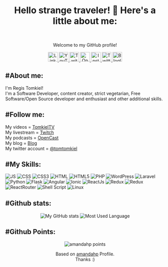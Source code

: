 <h1 color="black" align="center">Hello strange traveler! 🖖 Here's a little about me:</h1>
<br />
<p align="center" color="grey" size="14px">Welcome to my GitHub profile!</p>
<p align="center">
    <a href="https://www.linkedin.com/in/regis-tomkiel/">
        <img src="https://img.shields.io/badge/LinkedIn-0077B5?style=for-the-badge&logo=linkedin&logoColor=white" alt="LinkedinIcon" height="30" aling="center"><img/>
    </a>
    <a href="https://www.youtube.com/c/TomkielTV/">
        <img src="https://img.shields.io/badge/YouTube-FF0000?style=for-the-badge&logo=youtube&logoColor=white" alt="YouTubeIcon" height="30" aling="center"><img/>
    </a>
    <a href="https://www.twitch.tv/tomkiel">
        <img src="https://img.shields.io/badge/Twitch-9146FF?style=for-the-badge&logo=twitch&logoColor=white" alt="TwitchIcon" height="30" aling="center"><img/>
    </a>
    <a href="https://open.spotify.com/show/6hQvPbkPau4uvLo04Qccw1?si=x4o0nFkATCervAmUw2AjYQ">
        <img src="https://img.shields.io/badge/Spotify-1ED760?&style=for-the-badge&logo=spotify&logoColor=white" alt="OpenCastIcon" height="30" aling="center"><img/>
    </a>
    <a href="https://www.instagram.com/registomkiel/">
        <img src="https://img.shields.io/badge/Instagram-E4405F?style=for-the-badge&logo=instagram&logoColor=white" alt="InstagramIcon" height="30" aling="center"><img/>
    </a>
    <a href="https://twitter.com/tomtomkiel">
        <img src="https://img.shields.io/badge/Twitter-1DA1F2?style=for-the-badge&logo=twitter&logoColor=white" alt="TwitterIcon" height="30" aling="center"><img/>
    </a>
    <a href="https://blog.doseextra.com/author/regis/">
        <img src="https://img.shields.io/badge/RSS-FFA500?style=for-the-badge&logo=rss&logoColor=white" alt="BlogIcon" height="30" aling="center"><img/>
    </a>
</p>
<h2 aling="left">#About me: </h2>
<p aling="left" color="grey" font-size="20px">
    I'm Regis Tomkiel! <br />I'm a Software Developer, content creator, strict vegetarian, Free Software/Open Source developer and enthusiast and other additional skills. 
</p>

<h2 aling="left">#Follow me: </h2>
<p align="left" color="grey" font-size="20px">
    My videos = <a href="https://www.youtube.com/c/TomkielTV/">TomkielTV</a> <br />
    My livestream = <a href="https://www.twitch.tv/tomkiel">Twitch</a> <br />
    My podcasts = <a href="https://open.spotify.com/show/6hQvPbkPau4uvLo04Qccw1?si=x4o0nFkATCervAmUw2AjYQ">OpenCast</a> <br />
    My blog = <a href="https://blog.doseextra.com/author/regis/">Blog</a><br />
    My twitter account = <a href="https://twitter.com/tomtomkiel">@tomtomkiel</a> <br />
</p>
<p>
    <h2 align="rigth">
        #My Skills:
    </h2>
</p>
<p>
    <img alt="JS" src="https://img.shields.io/badge/JavaScript-F7DF1E?style=for-the-badge&logo=javascript&logoColor=black"/>
    <img alt="CSS" src="https://img.shields.io/badge/CSS3-1572B6?style=for-the-badge&logo=css3&logoColor=white"/>
    <img alt="CSS3" src="https://img.shields.io/badge/CSS-239120?&style=for-the-badge&logo=css3&logoColor=white"/>
    <img alt="HTML" src="https://img.shields.io/badge/HTML-239120?style=for-the-badge&logo=html5&logoColor=white"/>
    <img alt="HTML5" src="https://img.shields.io/badge/HTML5-E34F26?style=for-the-badge&logo=html5&logoColor=white"/>
    <img alt="PHP" src="https://img.shields.io/badge/PHP-777BB4?style=for-the-badge&logo=php&logoColor=white"/>
    <img alt="WordPress" src="https://img.shields.io/badge/PHP-777BB4?style=for-the-badge&logo=php&logoColor=white"/>
    <img alt="Laravel" src="https://img.shields.io/badge/Laravel-FF2D20?style=for-the-badge&logo=laravel&logoColor=white"/>
    <img alt="Python" src="https://img.shields.io/badge/Python-3776AB?style=for-the-badge&logo=python&logoColor=white"/>
    <img alt="Flask" src="https://img.shields.io/badge/Flask-000000?style=for-the-badge&logo=flask&logoColor=white"/>
    <img alt="Angular" src="https://img.shields.io/badge/Angular-DD0031?style=for-the-badge&logo=angular&logoColor=white"/>
    <img alt="Ionic" src="https://img.shields.io/badge/Android-3DDC84?style=for-the-badge&logo=android&logoColor=white"/>
    <img alt="ReactJs" src="https://img.shields.io/badge/React-20232A?style=for-the-badge&logo=react&logoColor=61DAFB"/>
    <img alt="Redux" src="https://img.shields.io/badge/Redux-593D88?style=for-the-badge&logo=redux&logoColor=white"/>
    <img alt="Redux" src="https://img.shields.io/badge/Redux-593D88?style=for-the-badge&logo=redux&logoColor=white"/>
    <img alt="ReactRouter" src="https://img.shields.io/badge/React_Router-CA4245?style=for-the-badge&logo=react-router&logoColor=white"/>
    <img alt="Shell Script" src="https://img.shields.io/badge/Shell_Script-121011?style=for-the-badge&logo=gnu-bash&logoColor=white"/>
    <img alt="Linux" src="https://img.shields.io/badge/Ubuntu-E95420?style=for-the-badge&logo=ubuntu&logoColor=white"/>
</p>
<h2 align='left'>#Github stats: </h2>
<p align="center">
    <img  align="center" src="https://github-readme-stats.vercel.app/api?username=tomkiel&count_private=true&show_icons=true&theme=onedark" alt="My GitHub stats"/>
    <img  align="center" src="https://github-readme-stats.vercel.app/api/top-langs/?username=tomkiel&langs_count=10&layout=compact&theme=onedark" alt="Most Used Language"/>
</p>
<h2 align='left'>#Github Points:</h2>
<p align="center">
    <img src="https://github-profile-trophy.vercel.app/?username=tomkiel&theme=onedark&margin-w=7&hide_border=true" alt="amandahp points"/>
</p>
<p align="center" color="grey">
    Based on <a href="https://github.com/amandahp/amandahp">amandahp</a> Profile. <br />
    Thanks :)
</p>


